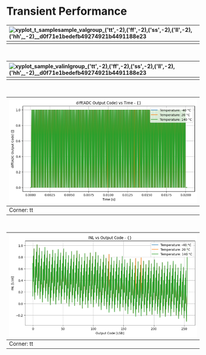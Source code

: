 
# Transient Performance<br>

| ![xyplot_t_samplesample_valgroup_('tt',_-2),_('ff',_-2),_('ss',_-2),_('ll',_-2),_('hh',_-2)__d0f71e1bedefb49274921b4491188e23](xyplot_t_samplesample_valgroup_('tt',_-2),_('ff',_-2),_('ss',_-2),_('ll',_-2),_('hh',_-2)__d0f71e1bedefb49274921b4491188e23.png "") |
| :-- |
|  |
<br>

| ![xyplot_sample_valinlgroup_('tt',_-2),_('ff',_-2),_('ss',_-2),_('ll',_-2),_('hh',_-2)__d0f71e1bedefb49274921b4491188e23](xyplot_sample_valinlgroup_('tt',_-2),_('ff',_-2),_('ss',_-2),_('ll',_-2),_('hh',_-2)__d0f71e1bedefb49274921b4491188e23.png "") |
| :-- |
|  |
<br>

| ![xyplot_t_samplesample_valv(temperature)_('tt',_-2)__d0f71e1bedefb49274921b4491188e23](xyplot_t_samplesample_valv(temperature)_('tt',_-2)__d0f71e1bedefb49274921b4491188e23.png "Corner: tt") |
| :-- |
| Corner: tt |
<br>

| ![xyplot_sample_valinlv(temperature)_('tt',_-2)__d0f71e1bedefb49274921b4491188e23](xyplot_sample_valinlv(temperature)_('tt',_-2)__d0f71e1bedefb49274921b4491188e23.png "Corner: tt") |
| :-- |
| Corner: tt |
<br>
